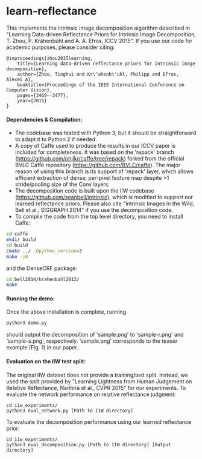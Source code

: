 learn-reflectance
===========================

This implements the intrinsic image decomposition algorithm described in "Learning Data-driven Reflectance Priors for Intrinsic Image Decomposition, T. Zhou, P. Krähenbühl and A. A. Efros, ICCV 2015". If you use our code for academic purposes, please consider citing:

    @inproceedings{zhou2015learning,
	  	title={Learning data-driven reflectance priors for intrinsic image decomposition},
	  	author={Zhou, Tinghui and Kr\"ahenb\"uhl, Philipp and Efros, Alexei A},
	  	booktitle={Proceedings of the IEEE International Conference on Computer Vision},
	  	pages={3469--3477},
	  	year={2015}
	}

#### Dependencies & Compilation:
* The codebase was tested with Python 3, but it should be straightforward to adapt it to Python 2 if needed. 
* A copy of Caffe used to produce the results in our ICCV paper is included for completeness. It was based on the 'repack' branch (https://github.com/philkr/caffe/tree/repack) forked from the official BVLC Caffe repository (https://github.com/BVLC/caffe). The major reason of using this branch is its support of 'repack' layer, which allows efficient extraction of dense, per-pixel feature map despite >1 stride/pooling size of the Conv layers.
* The decomposition code is built upon the IIW codebase (https://github.com/seanbell/intrinsic), which is modified to support our learned reflectance priors. Please also cite "Intrinsic Images in the Wild, Bell et al., SIGGRAPH 2014" if you use the decomposition code.
* To compile the code from the top level directory, you need to install Caffe:
```bash
cd caffe
mkdir build
cd build
cmake ../ -Dpython_version=3
make -j8
```
and the DenseCRF package:
```bash
cd bell2014/krahenbuhl2013/
make
```

#### Running the demo:
Once the above installation is complete, running
```bash
python3 demo.py
```
should output the decomposition of 'sample.png' to 'sample-r.png' and 'sample-s.png', respectively. 'sample.png' corresponds to the teaser example (Fig. 1) in our paper.

#### Evaluation on the IIW test split:
The original IIW dataset does not provide a training/test split. Instead, we used the split provided by "Learning Lightness from Human Judgement on Relative Reflectance, Narihira et al., CVPR 2015" for our experiments. To evaluate the network performance on relative reflectance judgment:
```base
cd iiw_experiments/
python3 eval_network.py [Path to IIW directory]
```
To evaluate the decomposition performance using our learned reflectance prior:
```base
cd iiw_experiments/
python3 eval_decomposition.py [Path to IIW directory] [Output directory]
```